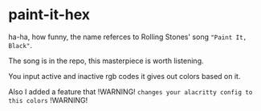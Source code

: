 # paint-it-hex
ha-ha, how funny, the name referces to Rolling Stones' song `"Paint It, Black"`.

The song is in the repo, this masterpiece is worth listening.

You input active and inactive rgb codes it gives out colors based on it.

Also I added a feature that !WARNING! `changes your alacritty config to this colors` !WARNING!
